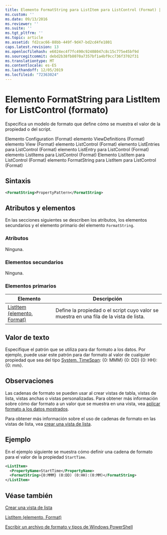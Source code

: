 ```yaml
---
title: Elemento FormatString para ListItem para ListControl (Format) | Microsoft Docs
ms.custom: ''
ms.date: 09/13/2016
ms.reviewer: ''
ms.suite: ''
ms.tgt_pltfrm: ''
ms.topic: article
ms.assetid: fd2cac66-88bb-449f-9d47-bd2cd4fe1801
caps.latest.revision: 13
ms.openlocfilehash: e6024ec4f7fc490c92408047c8c15c775e45bf9d
ms.sourcegitcommit: debd2b38fb8070a7357bf1a4bf9cc736f3702f31
ms.translationtype: MT
ms.contentlocale: es-ES
ms.lasthandoff: 12/05/2019
ms.locfileid: "72363024"
---
```

# <a name="formatstring-element-for-listitem-for-listcontrol--format"></a>Elemento FormatString para ListItem for ListControl (formato)

Especifica un modelo de formato que define cómo se muestra el valor de la propiedad o del script.

Elemento Configuration (Format) elemento ViewDefinitions (Format) elemento View (Format) elemento ListControl (Format) elemento ListEntries para ListControl (Format) elemento ListEntry para ListControl (Format) elemento ListItems para ListControl (Format) Elemento ListItem para ListControl (Format) elemento FormatString para ListItem para ListControl (Format)

## <a name="syntax"></a>Sintaxis

```xml
<FormatString>PropertyPattern</FormatString>
```

## <a name="attributes-and-elements"></a>Atributos y elementos

En las secciones siguientes se describen los atributos, los elementos secundarios y el elemento primario del elemento `FormatString`.

### <a name="attributes"></a>Atributos

Ninguna.

### <a name="child-elements"></a>Elementos secundarios

Ninguna.

### <a name="parent-elements"></a>Elementos primarios

|Elemento|Descripción|
|-------------|-----------------|
|[ListItem (elemento, Format)](./listitem-element-for-listitems-for-listcontrol-format.md)|Define la propiedad o el script cuyo valor se muestra en una fila de la vista de lista.|

## <a name="text-value"></a>Valor de texto

Especifique el patrón que se utiliza para dar formato a los datos. Por ejemplo, puede usar este patrón para dar formato al valor de cualquier propiedad que sea del tipo [System. TimeSpan](/dotnet/api/System.TimeSpan): {0: MMM} {0: DD} {0: HH}: {0: mm}.

## <a name="remarks"></a>Observaciones

Las cadenas de formato se pueden usar al crear vistas de tabla, vistas de lista, vistas anchas o vistas personalizadas. Para obtener más información sobre cómo dar formato a un valor que se muestra en una vista, vea [aplicar formato a los datos mostrados](./formatting-displayed-data.md).

Para obtener más información sobre el uso de cadenas de formato en las vistas de lista, vea [crear una vista de lista](./creating-a-list-view.md).

## <a name="example"></a>Ejemplo

En el ejemplo siguiente se muestra cómo definir una cadena de formato para el valor de la propiedad `StartTime`.

```xml
<ListItem>
  <PropertyName>StartTime</PropertyName>
  <FormatString>{0:MMM} (0:DD) (0:HH):(0:MM)</FormatString>
</ListItem>
```

## <a name="see-also"></a>Véase también

[Crear una vista de lista](./creating-a-list-view.md)

[ListItem (elemento, Format)](./listitem-element-for-listitems-for-listcontrol-format.md)

[Escribir un archivo de formato y tipos de Windows PowerShell](./writing-a-powershell-formatting-file.md)

